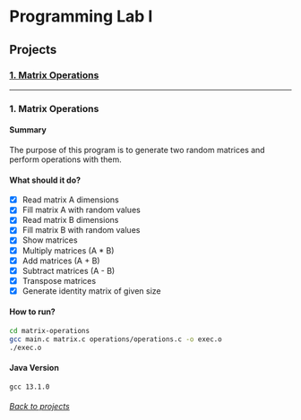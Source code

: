# Programming Lab I
## Projects

### [1. Matrix Operations](#1-matrix-operations-1)
---

### 1. Matrix Operations

#### Summary

The purpose of this program is to generate two random matrices and perform operations with them.

#### What should it do?
- [x] Read matrix A dimensions
- [x] Fill matrix A with random values
- [x] Read matrix B dimensions
- [x] Fill matrix B with random values
- [x] Show matrices
- [x] Multiply matrices (A * B)
- [x] Add matrices (A + B)
- [x] Subtract matrices (A - B)
- [x] Transpose matrices
- [x] Generate identity matrix of given size

#### How to run?
```sh
cd matrix-operations
gcc main.c matrix.c operations/operations.c -o exec.o
./exec.o
```
#### Java Version
```
gcc 13.1.0
```
###### [Back to projects](#projects)
